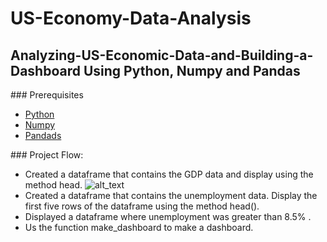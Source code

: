 # US-Economy-Data-Analysis
## Analyzing-US-Economic-Data-and-Building-a-Dashboard Using Python, Numpy and Pandas

\### Prerequisites

* [Python](https://www.python.org/downloads/release/python-360/)
* [Numpy](https://pypi.org/project/numpy/)
* [Pandads](https://pandas.pydata.org/getpandas.html)

\### Project Flow:

* Created a dataframe that contains the GDP data and display using the method head.
![alt_text](https://github.com/AnuragGupta93/US-Economy-Data-Analysis)
* Created a dataframe that contains the unemployment data. Display the first five rows 
  of the dataframe using the method head().
* Displayed a dataframe where unemployment was greater than 8.5% . 
* Us the function make_dashboard to make a dashboard.

